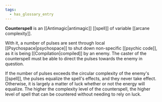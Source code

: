 ```yaml
---
tags:
  - has_glossary_entry
---
```


**Counterspell** is an [[Antimagic|antimagic]] [[spell]] of variable [[arcane complexity]].

With it, a number of pulses are sent through local [[Psychospace|psychospace]] to shut down non-specific [[psychic code]], as it is being [[Compilation|compiled]] by an enemy. The caster of the counterspell must be able to direct the pulses towards the enemy in question. 

If the number of pulses exceeds the circular complexity of the enemy's [[spell]], the pulses equalize the spell's effects, and they never take effect. Otherwise, it is largely a matter of luck whether or not the energy will equalize. The higher the complexity level of the counterspell, the higher level of spell that can be countered without needing to rely on luck.
